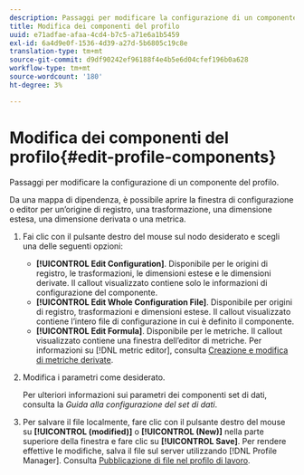 ```yaml
---
description: Passaggi per modificare la configurazione di un componente del profilo.
title: Modifica dei componenti del profilo
uuid: e71adfae-afaa-4cd4-b7c5-a71e6a1b5459
exl-id: 6a4d9e0f-1536-4d39-a27d-5b6805c19c8e
translation-type: tm+mt
source-git-commit: d9df90242ef96188f4e4b5e6d04cfef196b0a628
workflow-type: tm+mt
source-wordcount: '180'
ht-degree: 3%

---
```


# Modifica dei componenti del profilo{#edit-profile-components}

Passaggi per modificare la configurazione di un componente del profilo.

Da una mappa di dipendenza, è possibile aprire la finestra di configurazione o editor per un’origine di registro, una trasformazione, una dimensione estesa, una dimensione derivata o una metrica.

1. Fai clic con il pulsante destro del mouse sul nodo desiderato e scegli una delle seguenti opzioni:

   * **[!UICONTROL Edit Configuration]**. Disponibile per le origini di registro, le trasformazioni, le dimensioni estese e le dimensioni derivate. Il callout visualizzato contiene solo le informazioni di configurazione del componente.
   * **[!UICONTROL Edit Whole Configuration File]**. Disponibile per origini di registro, trasformazioni e dimensioni estese. Il callout visualizzato contiene l’intero file di configurazione in cui è definito il componente.
   * **[!UICONTROL Edit Formula]**. Disponibile per le metriche. Il callout visualizzato contiene una finestra dell’editor di metriche. Per informazioni su [!DNL metric editor], consulta [Creazione e modifica di metriche derivate](../../../../../home/c-get-started/c-admin-intrf/c-prof-mgr/c-drvd-mtrcs.md#concept-e41723b342a849309874b26232224a40).

1. Modifica i parametri come desiderato.

   Per ulteriori informazioni sui parametri dei componenti set di dati, consulta la *Guida alla configurazione del set di dati*.

1. Per salvare il file localmente, fare clic con il pulsante destro del mouse su **[!UICONTROL (modified)]** o **[!UICONTROL (New)]** nella parte superiore della finestra e fare clic su **[!UICONTROL Save]**.
Per rendere effettive le modifiche, salva il file sul server utilizzando [!DNL Profile Manager]. Consulta [Pubblicazione di file nel profilo di lavoro](../../../../../home/c-get-started/c-admin-intrf/c-prof-mgr/t-pub-files-wkg-prof.md#task-a0106e010c834d16bd60eef4721b6af9).
